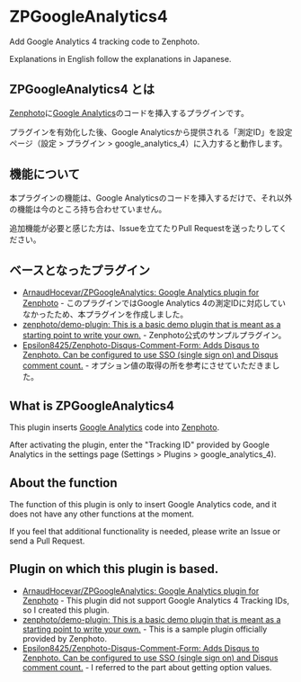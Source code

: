 # ZPGoogleAnalytics4
Add Google Analytics 4 tracking code to Zenphoto.

Explanations in English follow the explanations in Japanese.

## ZPGoogleAnalytics4 とは
[Zenphoto](https://www.zenphoto.org/)に[Google Analytics](https://marketingplatform.google.com/intl/ja/about/analytics/)のコードを挿入するプラグインです。

プラグインを有効化した後、Google Analyticsから提供される「測定ID」を設定ページ（設定 > プラグイン > google_analytics_4）に入力すると動作します。

## 機能について
本プラグインの機能は、Google Analyticsのコードを挿入するだけで、それ以外の機能は今のところ持ち合わせていません。

追加機能が必要と感じた方は、Issueを立てたりPull Requestを送ったりしてください。

## ベースとなったプラグイン
- [ArnaudHocevar/ZPGoogleAnalytics: Google Analytics plugin for Zenphoto](https://github.com/ArnaudHocevar/ZPGoogleAnalytics) - このプラグインではGoogle Analytics 4の測定IDに対応していなかったため、本プラグインを作成しました。
- [zenphoto/demo-plugin: This is a basic demo plugin that is meant as a starting point to write your own.](https://github.com/zenphoto/demo-plugin) - Zenphoto公式のサンプルプラグイン。
- [Epsilon8425/Zenphoto-Disqus-Comment-Form: Adds Disqus to Zenphoto. Can be configured to use SSO (single sign on) and Disqus comment count.](https://github.com/Epsilon8425/Zenphoto-Disqus-Comment-Form) - オプション値の取得の所を参考にさせていただきました。

## What is ZPGoogleAnalytics4
This plugin inserts [Google Analytics](https://marketingplatform.google.com/intl/en/about/analytics/) code into [Zenphoto](https://www.zenphoto.org/).

After activating the plugin, enter the "Tracking ID" provided by Google Analytics in the settings page (Settings > Plugins > google_analytics_4).

## About the function
The function of this plugin is only to insert Google Analytics code, and it does not have any other functions at the moment.

If you feel that additional functionality is needed, please write an Issue or send a Pull Request.

## Plugin on which this plugin is based.
- [ArnaudHocevar/ZPGoogleAnalytics: Google Analytics plugin for Zenphoto](https://github.com/ArnaudHocevar/ZPGoogleAnalytics) - This plugin did not support Google Analytics 4 Tracking IDs, so I created this plugin.
- [zenphoto/demo-plugin: This is a basic demo plugin that is meant as a starting point to write your own.](https://github.com/zenphoto/demo-plugin) - This is a sample plugin officially provided by Zenphoto.
- [Epsilon8425/Zenphoto-Disqus-Comment-Form: Adds Disqus to Zenphoto. Can be configured to use SSO (single sign on) and Disqus comment count.](https://github.com/Epsilon8425/Zenphoto-Disqus-Comment-Form) - I referred to the part about getting option values.
